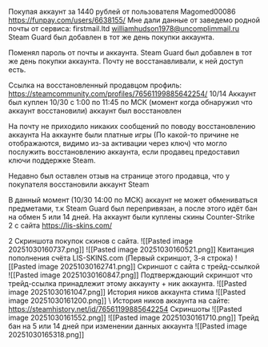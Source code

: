 Покупая аккаунт за 1440 рублей от пользователя Magomed00086
https://funpay.com/users/6638155/
Мне дали данные от заведемо родной почты от сервиса: firstmail.ltd 
williamhudson1978@uncomplimmail.ru
Steam Guard был добавлен в тот же день покупки аккаунта.


Поменял пароль от почты и аккаунта.
Steam Guard был добавлен в тот же день покупки аккаунта.
Почту не восстанавливали, к ней доступ есть.

Ссылка на восстановленный продавцом профиль: https://steamcommunity.com/profiles/76561199885642254/
10/14 Аккаунт был куплен
10/30 с 1:00 по 11:45 по МСК (момент когда обнаружил что аккаунт восстановили) аккаунт был восстановлен

На почту не приходило никаких сообщений по поводу восстановлению аккаунта
	На аккаунте были платные игры (По какой-то причине не отображаются, видимо из-за активации через ключ) что могло послужить восстановлению аккаунта, если продавец предоставил ключи поддержке Steam.

Недавно был оставлен отзыв на странице этого продавца, что у покупателя восстановили аккаунт Steam

В данный момент (10/30 14:00 по МСК) аккаунт не может обмениваться предметами, т.к Steam Guard был перепривязан, а после этого идёт бан на обмен 5 или 14 дней.
На аккаунт были куплены скины Counter-Strike 2 с сайта https://lis-skins.com/

2 Скриншота покупок скинов с сайта.
![[Pasted image 20251030160737.png]]
![[Pasted image 20251030160521.png]]
Квитанция пополнения счёта LIS-SKINS.com (Первый скриншот, 3-я строка)
![[Pasted image 20251030162741.png]]
Скриншот с сайта с трейд-ссылкой
![[Pasted image 20251030160847.png]]
Подтверждающий скриншот что трейд-ссылка принадлежит этому аккаунту + ник аккаунта.
![[Pasted image 20251030161047.png]]
История ников аккаунта стима
![[Pasted image 20251030161200.png]]
\\ История ников аккаунта на сайте: https://steamhistory.net/id/76561199885642254
Скриншоты 
![[Pasted image 20251030161552.png]]
![[Pasted image 20251030161710.png]]
Трейд бан на 5 или 14 дней при изменении данных аккаунта
![[Pasted image 20251030165318.png]]